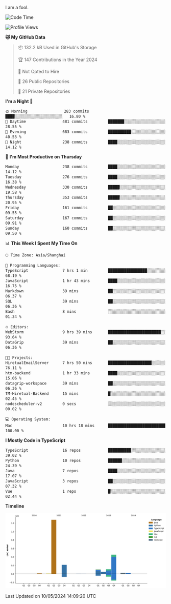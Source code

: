 I am a fool.

<!--START_SECTION:waka-->
![Code Time](http://img.shields.io/badge/Code%20Time-1%2C412%20hrs%2034%20mins-blue)

![Profile Views](http://img.shields.io/badge/Profile%20Views-0-blue)

**🐱 My GitHub Data** 

> 📦 132.2 kB Used in GitHub's Storage 
 > 
> 🏆 147 Contributions in the Year 2024
 > 
> 🚫 Not Opted to Hire
 > 
> 📜 26 Public Repositories 
 > 
> 🔑 21 Private Repositories 
 > 
**I'm a Night 🦉** 

```text
🌞 Morning                283 commits         ████░░░░░░░░░░░░░░░░░░░░░   16.80 % 
🌆 Daytime                481 commits         ███████░░░░░░░░░░░░░░░░░░   28.55 % 
🌃 Evening                683 commits         ██████████░░░░░░░░░░░░░░░   40.53 % 
🌙 Night                  238 commits         ████░░░░░░░░░░░░░░░░░░░░░   14.12 % 
```
📅 **I'm Most Productive on Thursday** 

```text
Monday                   238 commits         ████░░░░░░░░░░░░░░░░░░░░░   14.12 % 
Tuesday                  276 commits         ████░░░░░░░░░░░░░░░░░░░░░   16.38 % 
Wednesday                330 commits         █████░░░░░░░░░░░░░░░░░░░░   19.58 % 
Thursday                 353 commits         █████░░░░░░░░░░░░░░░░░░░░   20.95 % 
Friday                   161 commits         ██░░░░░░░░░░░░░░░░░░░░░░░   09.55 % 
Saturday                 167 commits         ██░░░░░░░░░░░░░░░░░░░░░░░   09.91 % 
Sunday                   160 commits         ██░░░░░░░░░░░░░░░░░░░░░░░   09.50 % 
```


📊 **This Week I Spent My Time On** 

```text
🕑︎ Time Zone: Asia/Shanghai

💬 Programming Languages: 
TypeScript               7 hrs 1 min         █████████████████░░░░░░░░   68.19 % 
JavaScript               1 hr 43 mins        ████░░░░░░░░░░░░░░░░░░░░░   16.75 % 
Markdown                 39 mins             ██░░░░░░░░░░░░░░░░░░░░░░░   06.37 % 
SQL                      39 mins             ██░░░░░░░░░░░░░░░░░░░░░░░   06.36 % 
Bash                     8 mins              ░░░░░░░░░░░░░░░░░░░░░░░░░   01.34 % 

🔥 Editors: 
WebStorm                 9 hrs 39 mins       ███████████████████████░░   93.64 % 
DataGrip                 39 mins             ██░░░░░░░░░░░░░░░░░░░░░░░   06.36 % 

🐱‍💻 Projects: 
HiretualEmailServer      7 hrs 50 mins       ███████████████████░░░░░░   76.11 % 
htm-backend              1 hr 33 mins        ████░░░░░░░░░░░░░░░░░░░░░   15.06 % 
datagrip-workspace       39 mins             ██░░░░░░░░░░░░░░░░░░░░░░░   06.36 % 
TM-Hiretual-Backend      15 mins             █░░░░░░░░░░░░░░░░░░░░░░░░   02.45 % 
nodescheduler-v2         0 secs              ░░░░░░░░░░░░░░░░░░░░░░░░░   00.02 % 

💻 Operating System: 
Mac                      10 hrs 18 mins      █████████████████████████   100.00 % 
```

**I Mostly Code in TypeScript** 

```text
TypeScript               16 repos            ██████████░░░░░░░░░░░░░░░   39.02 % 
Python                   10 repos            ██████░░░░░░░░░░░░░░░░░░░   24.39 % 
Java                     7 repos             ████░░░░░░░░░░░░░░░░░░░░░   17.07 % 
JavaScript               3 repos             ██░░░░░░░░░░░░░░░░░░░░░░░   07.32 % 
Vue                      1 repo              █░░░░░░░░░░░░░░░░░░░░░░░░   02.44 % 
```



**Timeline**

![Lines of Code chart](https://raw.githubusercontent.com/VeejaLiu/VeejaLiu/master/assets/bar_graph.png)


 Last Updated on 10/05/2024 14:09:20 UTC
<!--END_SECTION:waka-->
